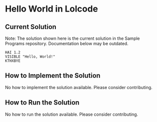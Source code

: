 # Hello World in Lolcode

## Current Solution

Note: The solution shown here is the current solution in the Sample Programs repository. Documentation below may be outdated.

```Lolcode
HAI 1.2
VISIBLE "Hello, World!"
KTHXBYE

```

## How to Implement the Solution

No how to implement the solution available. Please consider contributing.

## How to Run the Solution

No how to run the solution available. Please consider contributing.